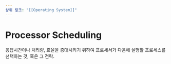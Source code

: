 ```yaml
---
상위 링크: "[[Operating System]]"
---
```

# Processor Scheduling

응답시간이나 처리량, 효율을 증대시키기 위하여 프로세서가 다음에 실행할 프로세스를 선택하는 것, 혹은 그 전략.